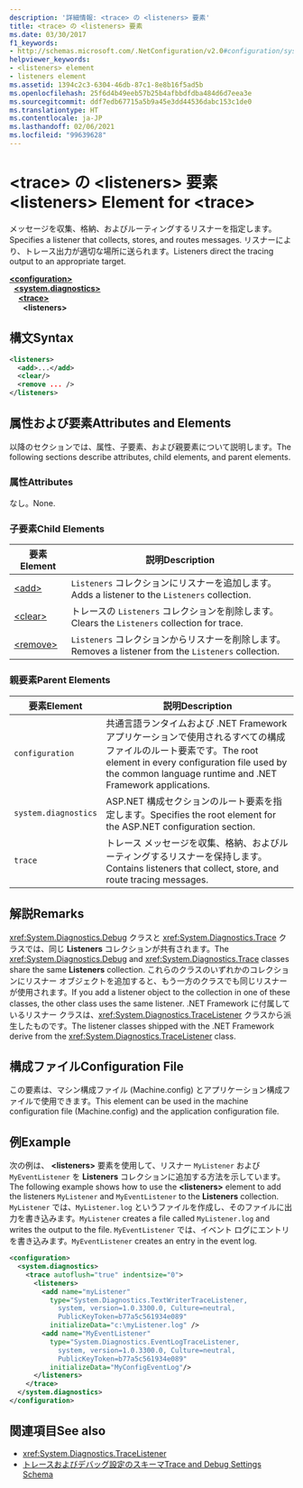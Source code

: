```yaml
---
description: '詳細情報: <trace> の <listeners> 要素'
title: <trace> の <listeners> 要素
ms.date: 03/30/2017
f1_keywords:
- http://schemas.microsoft.com/.NetConfiguration/v2.0#configuration/system.diagnostics/trace/listeners
helpviewer_keywords:
- <listeners> element
- listeners element
ms.assetid: 1394c2c3-6304-46db-87c1-8e8b16f5ad5b
ms.openlocfilehash: 25f6d4b49eeb57b25b4afbbdfdba484d6d7eea3e
ms.sourcegitcommit: ddf7edb67715a5b9a45e3dd44536dabc153c1de0
ms.translationtype: HT
ms.contentlocale: ja-JP
ms.lasthandoff: 02/06/2021
ms.locfileid: "99639628"
---
```

# <a name="listeners-element-for-trace"></a><span data-ttu-id="4df83-103">\<trace> の \<listeners> 要素</span><span class="sxs-lookup"><span data-stu-id="4df83-103">\<listeners> Element for \<trace></span></span>

<span data-ttu-id="4df83-104">メッセージを収集、格納、およびルーティングするリスナーを指定します。</span><span class="sxs-lookup"><span data-stu-id="4df83-104">Specifies a listener that collects, stores, and routes messages.</span></span> <span data-ttu-id="4df83-105">リスナーにより、トレース出力が適切な場所に送られます。</span><span class="sxs-lookup"><span data-stu-id="4df83-105">Listeners direct the tracing output to an appropriate target.</span></span>  

[**\<configuration>**](../configuration-element.md)\
&nbsp;&nbsp;[**\<system.diagnostics>**](system-diagnostics-element.md)\
&nbsp;&nbsp;&nbsp;&nbsp;[**\<trace>**](trace-element.md)\
&nbsp;&nbsp;&nbsp;&nbsp;&nbsp;&nbsp;**\<listeners>**

## <a name="syntax"></a><span data-ttu-id="4df83-106">構文</span><span class="sxs-lookup"><span data-stu-id="4df83-106">Syntax</span></span>  
  
```xml  
<listeners>
  <add>...</add>  
  <clear/>  
  <remove ... />  
</listeners>  
```  
  
## <a name="attributes-and-elements"></a><span data-ttu-id="4df83-107">属性および要素</span><span class="sxs-lookup"><span data-stu-id="4df83-107">Attributes and Elements</span></span>  

 <span data-ttu-id="4df83-108">以降のセクションでは、属性、子要素、および親要素について説明します。</span><span class="sxs-lookup"><span data-stu-id="4df83-108">The following sections describe attributes, child elements, and parent elements.</span></span>  
  
### <a name="attributes"></a><span data-ttu-id="4df83-109">属性</span><span class="sxs-lookup"><span data-stu-id="4df83-109">Attributes</span></span>  

 <span data-ttu-id="4df83-110">なし。</span><span class="sxs-lookup"><span data-stu-id="4df83-110">None.</span></span>  
  
### <a name="child-elements"></a><span data-ttu-id="4df83-111">子要素</span><span class="sxs-lookup"><span data-stu-id="4df83-111">Child Elements</span></span>  
  
|<span data-ttu-id="4df83-112">要素</span><span class="sxs-lookup"><span data-stu-id="4df83-112">Element</span></span>|<span data-ttu-id="4df83-113">説明</span><span class="sxs-lookup"><span data-stu-id="4df83-113">Description</span></span>|  
|-------------|-----------------|  
|[\<add>](add-element-for-listeners-for-trace.md)|<span data-ttu-id="4df83-114">`Listeners` コレクションにリスナーを追加します。</span><span class="sxs-lookup"><span data-stu-id="4df83-114">Adds a listener to the `Listeners` collection.</span></span>|  
|[\<clear>](clear-element-for-listeners-for-trace.md)|<span data-ttu-id="4df83-115">トレースの `Listeners` コレクションを削除します。</span><span class="sxs-lookup"><span data-stu-id="4df83-115">Clears the `Listeners` collection for trace.</span></span>|  
|[\<remove>](remove-element-for-listeners-for-trace.md)|<span data-ttu-id="4df83-116">`Listeners` コレクションからリスナーを削除します。</span><span class="sxs-lookup"><span data-stu-id="4df83-116">Removes a listener from the `Listeners` collection.</span></span>|  
  
### <a name="parent-elements"></a><span data-ttu-id="4df83-117">親要素</span><span class="sxs-lookup"><span data-stu-id="4df83-117">Parent Elements</span></span>  
  
|<span data-ttu-id="4df83-118">要素</span><span class="sxs-lookup"><span data-stu-id="4df83-118">Element</span></span>|<span data-ttu-id="4df83-119">説明</span><span class="sxs-lookup"><span data-stu-id="4df83-119">Description</span></span>|  
|-------------|-----------------|  
|`configuration`|<span data-ttu-id="4df83-120">共通言語ランタイムおよび .NET Framework アプリケーションで使用されるすべての構成ファイルのルート要素です。</span><span class="sxs-lookup"><span data-stu-id="4df83-120">The root element in every configuration file used by the common language runtime and .NET Framework applications.</span></span>|  
|`system.diagnostics`|<span data-ttu-id="4df83-121">ASP.NET 構成セクションのルート要素を指定します。</span><span class="sxs-lookup"><span data-stu-id="4df83-121">Specifies the root element for the ASP.NET configuration section.</span></span>|  
|`trace`|<span data-ttu-id="4df83-122">トレース メッセージを収集、格納、およびルーティングするリスナーを保持します。</span><span class="sxs-lookup"><span data-stu-id="4df83-122">Contains listeners that collect, store, and route tracing messages.</span></span>|  
  
## <a name="remarks"></a><span data-ttu-id="4df83-123">解説</span><span class="sxs-lookup"><span data-stu-id="4df83-123">Remarks</span></span>  

 <span data-ttu-id="4df83-124"><xref:System.Diagnostics.Debug> クラスと <xref:System.Diagnostics.Trace> クラスでは、同じ **Listeners** コレクションが共有されます。</span><span class="sxs-lookup"><span data-stu-id="4df83-124">The <xref:System.Diagnostics.Debug> and <xref:System.Diagnostics.Trace> classes share the same **Listeners** collection.</span></span> <span data-ttu-id="4df83-125">これらのクラスのいずれかのコレクションにリスナー オブジェクトを追加すると、もう一方のクラスでも同じリスナーが使用されます。</span><span class="sxs-lookup"><span data-stu-id="4df83-125">If you add a listener object to the collection in one of these classes, the other class uses the same listener.</span></span> <span data-ttu-id="4df83-126">.NET Framework に付属しているリスナー クラスは、<xref:System.Diagnostics.TraceListener> クラスから派生したものです。</span><span class="sxs-lookup"><span data-stu-id="4df83-126">The listener classes shipped with the .NET Framework derive from the <xref:System.Diagnostics.TraceListener> class.</span></span>  
  
## <a name="configuration-file"></a><span data-ttu-id="4df83-127">構成ファイル</span><span class="sxs-lookup"><span data-stu-id="4df83-127">Configuration File</span></span>  

 <span data-ttu-id="4df83-128">この要素は、マシン構成ファイル (Machine.config) とアプリケーション構成ファイルで使用できます。</span><span class="sxs-lookup"><span data-stu-id="4df83-128">This element can be used in the machine configuration file (Machine.config) and the application configuration file.</span></span>  
  
## <a name="example"></a><span data-ttu-id="4df83-129">例</span><span class="sxs-lookup"><span data-stu-id="4df83-129">Example</span></span>  

 <span data-ttu-id="4df83-130">次の例は、 **\<listeners>** 要素を使用して、リスナー `MyListener` および `MyEventListener` を **Listeners** コレクションに追加する方法を示しています。</span><span class="sxs-lookup"><span data-stu-id="4df83-130">The following example shows how to use the **\<listeners>** element to add the listeners `MyListener` and `MyEventListener` to the **Listeners** collection.</span></span> <span data-ttu-id="4df83-131">`MyListener` では、`MyListener.log` というファイルを作成し、そのファイルに出力を書き込みます。</span><span class="sxs-lookup"><span data-stu-id="4df83-131">`MyListener` creates a file called `MyListener.log` and writes the output to the file.</span></span> <span data-ttu-id="4df83-132">`MyEventListener` では、イベント ログにエントリを書き込みます。</span><span class="sxs-lookup"><span data-stu-id="4df83-132">`MyEventListener` creates an entry in the event log.</span></span>  
  
```xml  
<configuration>  
  <system.diagnostics>  
    <trace autoflush="true" indentsize="0">  
      <listeners>  
        <add name="myListener"
          type="System.Diagnostics.TextWriterTraceListener,
            system, version=1.0.3300.0, Culture=neutral,
            PublicKeyToken=b77a5c561934e089"
          initializeData="c:\myListener.log" />  
        <add name="MyEventListener"  
          type="System.Diagnostics.EventLogTraceListener,
            system, version=1.0.3300.0, Culture=neutral,
            PublicKeyToken=b77a5c561934e089"  
          initializeData="MyConfigEventLog"/>  
      </listeners>  
    </trace>  
  </system.diagnostics>  
</configuration>  
```  
  
## <a name="see-also"></a><span data-ttu-id="4df83-133">関連項目</span><span class="sxs-lookup"><span data-stu-id="4df83-133">See also</span></span>

- <xref:System.Diagnostics.TraceListener>
- [<span data-ttu-id="4df83-134">トレースおよびデバッグ設定のスキーマ</span><span class="sxs-lookup"><span data-stu-id="4df83-134">Trace and Debug Settings Schema</span></span>](index.md)
